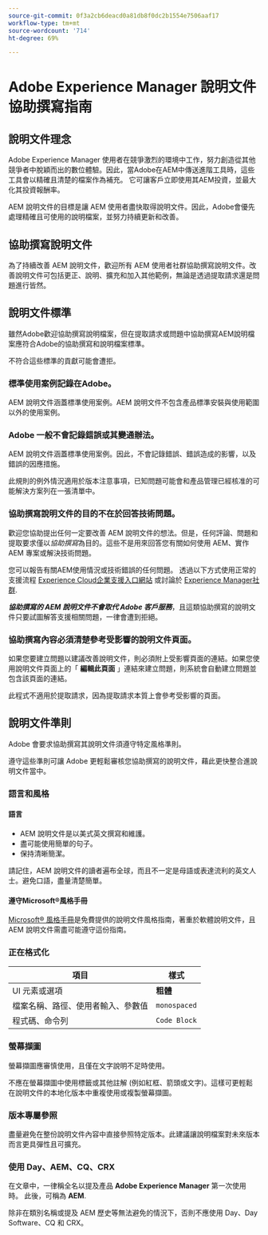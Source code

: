 ```yaml
---
source-git-commit: 0f3a2cb6deacd0a81db8f0dc2b1554e7506aaf17
workflow-type: tm+mt
source-wordcount: '714'
ht-degree: 69%

---
```

# Adobe Experience Manager 說明文件協助撰寫指南

## 說明文件理念

Adobe Experience Manager 使用者在競爭激烈的環境中工作，努力創造從其他競爭者中脫穎而出的數位體驗。因此，當Adobe在AEM中傳送進階工具時，這些工具會以精確且清楚的檔案作為補充。 它可讓客戶立即使用其AEM投資，並最大化其投資報酬率。

AEM 說明文件的目標是讓 AEM 使用者盡快取得說明文件。因此，Adobe會優先處理精確且可使用的說明檔案，並努力持續更新和改善。

## 協助撰寫說明文件

為了持續改善 AEM 說明文件，歡迎所有 AEM 使用者社群協助撰寫說明文件。改善說明文件可包括更正、說明、擴充和加入其他範例，無論是透過提取請求還是問題進行皆然。

## 說明文件標準

雖然Adobe歡迎協助撰寫說明檔案，但在提取請求或問題中協助撰寫AEM說明檔案應符合Adobe的協助撰寫和說明檔案標準。

不符合這些標準的貢獻可能會遭拒。

### 標準使用案例記錄在Adobe。

AEM 說明文件涵蓋標準使用案例。AEM 說明文件不包含產品標準安裝與使用範圍以外的使用案例。

### Adobe 一般不會記錄錯誤或其變通辦法。

AEM 說明文件涵蓋標準使用案例。因此，不會記錄錯誤、錯誤造成的影響，以及錯誤的因應措施。

此規則的例外情況適用於版本注意事項，已知問題可能會和產品管理已經核准的可能解決方案列在一張清單中。

### 協助撰寫說明文件的目的不在於回答技術問題。

歡迎您協助提出任何一定要改善 AEM 說明文件的想法。但是，任何評論、問題和提取要求僅以&#x200B;*協助撰寫*&#x200B;為目的。這些不是用來回答您有關如何使用 AEM、實作 AEM 專案或解決技術問題。

您可以報告有關AEM使用情況或技術錯誤的任何問題。 透過以下方式使用正常的支援流程 [Experience Cloud企業支援入口網站](https://experienceleague.adobe.com/zh-hant?support-solution=General#support) 或討論於 [Experience Manager社群](https://experienceleaguecommunities.adobe.com/t5/adobe-experience-manager/ct-p/adobe-experience-manager-community).

***協助撰寫的 AEM 說明文件不會取代 Adobe 客戶服務***，且這類協助撰寫的說明文件只要試圖解答支援相關問題，一律會遭到拒絕。

### 協助撰寫內容必須清楚參考受影響的說明文件頁面。

如果您要建立問題以建議改善說明文件，則必須附上受影響頁面的連結。如果您使用說明文件頁面上的「 **編輯此頁面** 」連結來建立問題，則系統會自動建立問題並包含該頁面的連結。

此程式不適用於提取請求，因為提取請求本質上會參考受影響的頁面。

## 說明文件準則

Adobe 會要求協助撰寫其說明文件須遵守特定風格準則。

遵守這些準則可讓 Adobe 更輕鬆審核您協助撰寫的說明文件，藉此更快整合進說明文件當中。

### 語言和風格

#### 語言

* AEM 說明文件是以美式英文撰寫和維護。
* 盡可能使用簡單的句子。
* 保持清晰簡潔。

請記住，AEM 說明文件的讀者遍布全球，而且不一定是母語或表達流利的英文人士。避免口語，盡量清楚簡單。

#### 遵守Microsoft®風格手冊

[Microsoft® 風格手冊](https://learn.microsoft.com/en-us/style-guide/welcome/)是免費提供的說明文件風格指南，著重於軟體說明文件，且 AEM 說明文件需盡可能遵守這份指南。

### 正在格式化

| 項目 | 樣式 |
|---|---|
| UI 元素或選項 | **粗體** |
| 檔案名稱、路徑、使用者輸入、參數值 | `monospaced` |
| 程式碼、命令列 | ```Code Block``` |

### 螢幕擷圖

螢幕擷圖應審慎使用，且僅在文字說明不足時使用。

不應在螢幕擷圖中使用標籤或其他註解 (例如紅框、箭頭或文字)。這樣可更輕鬆在說明文件的本地化版本中重複使用或複製螢幕擷圖。

### 版本專屬參照

盡量避免在整份說明文件內容中直接參照特定版本。此建議讓說明檔案對未來版本而言更具彈性且可擴充。

### 使用 Day、AEM、CQ、CRX

在文章中，一律稱全名以提及產品 **Adobe Experience Manager** 第一次使用時。 此後，可稱為 **AEM**.

除非在類別名稱或提及 AEM 歷史等無法避免的情況下，否則不應使用 Day、Day Software、CQ 和 CRX。

